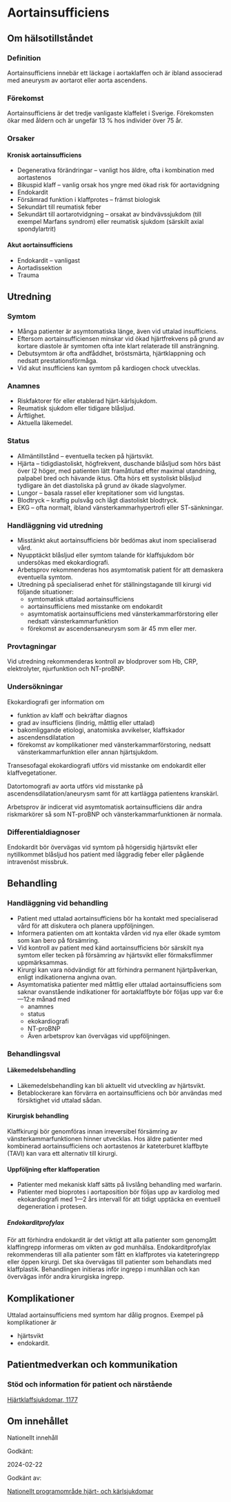 Aortainsufficiens
=================

Om hälsotillståndet
-------------------

### Definition

Aortainsufficiens innebär ett läckage i aortaklaffen och är ibland associerad med aneurysm av aortarot eller aorta ascendens.

### Förekomst

Aortainsufficiens är det tredje vanligaste klaffelet i Sverige. Förekomsten ökar med åldern och är ungefär 13 % hos individer över 75 år.

### Orsaker

#### Kronisk aortainsufficiens

*   Degenerativa förändringar – vanligt hos äldre, ofta i kombination med aortastenos
*   Bikuspid klaff – vanlig orsak hos yngre med ökad risk för aortavidgning
*   Endokardit
*   Försämrad funktion i klaffprotes – främst biologisk
*   Sekundärt till reumatisk feber
*   Sekundärt till aortarotvidgning – orsakat av bindvävssjukdom (till exempel Marfans syndrom) eller reumatisk sjukdom (särskilt axial spondylartrit)

#### Akut aortainsufficiens

*   Endokardit – vanligast
*   Aortadissektion
*   Trauma

Utredning
---------

### Symtom

*   Många patienter är asymtomatiska länge, även vid uttalad insufficiens.
*   Eftersom aortainsufficiensen minskar vid ökad hjärtfrekvens på grund av kortare diastole är symtomen ofta inte klart relaterade till ansträngning.
*   Debutsymtom är ofta andfåddhet, bröstsmärta, hjärtklappning och nedsatt prestationsförmåga.
*   Vid akut insufficiens kan symtom på kardiogen chock utvecklas.

### Anamnes

*   Riskfaktorer för eller etablerad hjärt-kärlsjukdom.
*   Reumatisk sjukdom eller tidigare blåsljud.
*   Ärftlighet.
*   Aktuella läkemedel.

### Status

*   Allmäntillstånd – eventuella tecken på hjärtsvikt.
*   Hjärta – tidigdiastoliskt, högfrekvent, duschande blåsljud som hörs bäst över I2 höger, med patienten lätt framåtlutad efter maximal utandning, palpabel bred och hävande iktus. Ofta hörs ett systoliskt blåsljud tydligare än det diastoliska på grund av ökade slagvolymer. 
*   Lungor – basala rassel eller krepitationer som vid lungstas.
*   Blodtryck – kraftig pulsvåg och lågt diastoliskt blodtryck.
*   EKG – ofta normalt, ibland vänsterkammarhypertrofi eller ST-sänkningar.

### Handläggning vid utredning

*   Misstänkt akut aortainsufficiens bör bedömas akut inom specialiserad vård.
*   Nyupptäckt blåsljud eller symtom talande för klaffsjukdom bör undersökas med ekokardiografi.
*   Arbetsprov rekommenderas hos asymtomatisk patient för att demaskera eventuella symtom.
*   Utredning på specialiserad enhet för ställningstagande till kirurgi vid följande situationer: 
    *   symtomatisk uttalad aortainsufficiens 
    *   aortainsufficiens med misstanke om endokardit
    *   asymtomatisk aortainsufficiens med vänsterkammarförstoring eller nedsatt vänsterkammarfunktion
    *   förekomst av ascendensaneurysm som är 45 mm eller mer. 

### Provtagningar

Vid utredning rekommenderas kontroll av blodprover som Hb, CRP, elektrolyter, njurfunktion och NT-proBNP.

### Undersökningar

Ekokardiografi ger information om

*   funktion av klaff och bekräftar diagnos 
*   grad av insufficiens (lindrig, måttlig eller uttalad) 
*   bakomliggande etiologi, anatomiska avvikelser, klaffskador 
*   ascendensdilatation 
*   förekomst av komplikationer med vänsterkammarförstoring, nedsatt vänsterkammarfunktion eller annan hjärtsjukdom.  

Transesofagal ekokardiografi utförs vid misstanke om endokardit eller klaffvegetationer.

Datortomografi av aorta utförs vid misstanke på ascendensdilatation/aneurysm samt för att kartlägga patientens kranskärl.

Arbetsprov är indicerat vid asymtomatisk aortainsufficiens där andra riskmarkörer så som NT-proBNP och vänsterkammarfunktionen är normala.

### Differentialdiagnoser

Endokardit bör övervägas vid symtom på högersidig hjärtsvikt eller nytillkommet blåsljud hos patient med låggradig feber eller pågående intravenöst missbruk.

Behandling
----------

### Handläggning vid behandling

*   Patient med uttalad aortainsufficiens bör ha kontakt med specialiserad vård för att diskutera och planera uppföljningen.
*   Informera patienten om att kontakta vården vid nya eller ökade symtom som kan bero på försämring.
*   Vid kontroll av patient med känd aortainsufficiens bör särskilt nya symtom eller tecken på försämring av hjärtsvikt eller förmaksflimmer uppmärksammas.
*   Kirurgi kan vara nödvändigt för att förhindra permanent hjärtpåverkan, enligt indikationerna angivna ovan.
*   Asymtomatiska patienter med måttlig eller uttalad aortainsufficiens som saknar ovanstående indikationer för aortaklaffbyte bör följas upp var 6:e—12:e månad med
    *   anamnes
    *   status
    *   ekokardiografi
    *   NT-proBNP
    *   Även arbetsprov kan övervägas vid uppföljningen.

### Behandlingsval

#### Läkemedelsbehandling

*   Läkemedelsbehandling kan bli aktuellt vid utveckling av hjärtsvikt.
*   Betablockerare kan förvärra en aortainsufficiens och bör användas med försiktighet vid uttalad sådan.

#### Kirurgisk behandling

Klaffkirurgi bör genomföras innan irreversibel försämring av vänsterkammarfunktionen hinner utvecklas. Hos äldre patienter med kombinerad aortainsufficiens och aortastenos är kateterburet klaffbyte (TAVI) kan vara ett alternativ till kirurgi.

#### Uppföljning efter klaffoperation

*   Patienter med mekanisk klaff sätts på livslång behandling med warfarin.
*   Patienter med bioprotes i aortaposition bör följas upp av kardiolog med ekokardiografi med 1—2 års intervall för att tidigt upptäcka en eventuell degeneration i protesen. 

##### Endokarditprofylax

För att förhindra endokardit är det viktigt att alla patienter som genomgått klaffingrepp informeras om vikten av god munhälsa. Endokarditprofylax rekommenderas till alla patienter som fått en klaffprotes via kateteringrepp eller öppen kirurgi. Det ska övervägas till patienter som behandlats med klaffplastik. Behandlingen initieras inför ingrepp i munhålan och kan övervägas inför andra kirurgiska ingrepp.

Komplikationer
--------------

Uttalad aortainsufficiens med symtom har dålig prognos. Exempel på komplikationer är

*   hjärtsvikt
*   endokardit.

Patientmedverkan och kommunikation
----------------------------------

### Stöd och information för patient och närstående

[Hjärtklaffsjukdomar, 1177](https://www.1177.se/sjukdomar--besvar/hjarta-och-blodkarl/hjartbesvar-och-hjartfel/hjartklaffsjukdomar/)

Om innehållet
-------------

Nationellt innehåll

Godkänt:

2024-02-22

Godkänt av:

[Nationellt programområde hjärt- och kärlsjukdomar](https://kunskapsstyrningvard.se/kunskapsstyrningvard/programomradenochsamverkansgrupper/nationellaprogramomraden/npohjartochkarlsjukdomar.56430.html)
